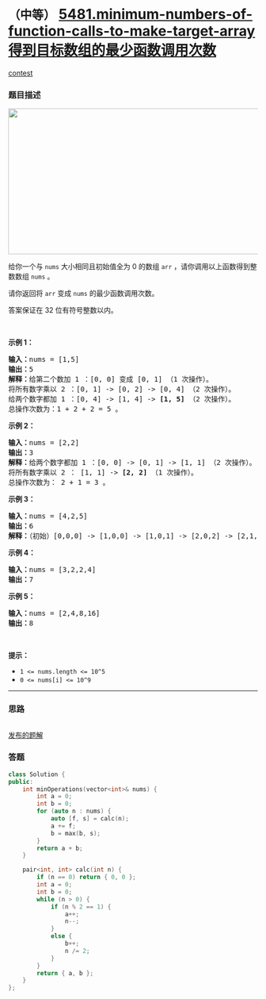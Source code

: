 # `（中等）` [5481.minimum-numbers-of-function-calls-to-make-target-array 得到目标数组的最少函数调用次数](https://leetcode-cn.com/problems/minimum-numbers-of-function-calls-to-make-target-array/)

[contest](https://leetcode-cn.com/contest/biweekly-contest-33/problems/minimum-numbers-of-function-calls-to-make-target-array/)

### 题目描述
<p><img style="height:294px; width:573px" src="https://assets.leetcode.com/uploads/2020/07/10/sample_2_1887.png" alt=""></p>

<p>给你一个与 <code>nums</code>&nbsp;大小相同且初始值全为 0 的数组 <code>arr</code> ，请你调用以上函数得到整数数组 <code>nums</code>&nbsp;。</p>

<p>请你返回将 <code>arr</code>&nbsp;变成 <code>nums</code>&nbsp;的最少函数调用次数。</p>

<p>答案保证在 32 位有符号整数以内。</p>

<p>&nbsp;</p>

<p><strong>示例 1：</strong></p>

<pre><strong>输入：</strong>nums = [1,5]
<strong>输出：</strong>5
<strong>解释：</strong>给第二个数加 1 ：[0, 0] 变成 [0, 1] （1 次操作）。
将所有数字乘以 2 ：[0, 1] -> [0, 2] -> [0, 4] （2 次操作）。
给两个数字都加 1 ：[0, 4] -> [1, 4] -> <strong>[1, 5]</strong> （2 次操作）。
总操作次数为：1 + 2 + 2 = 5 。
</pre>

<p><strong>示例 2：</strong></p>

<pre><strong>输入：</strong>nums = [2,2]
<strong>输出：</strong>3
<strong>解释：</strong>给两个数字都加 1 ：[0, 0] -> [0, 1] -> [1, 1] （2 次操作）。
将所有数字乘以 2 ： [1, 1] -> <strong>[2, 2]</strong> （1 次操作）。
总操作次数为： 2 + 1 = 3 。
</pre>

<p><strong>示例 3：</strong></p>

<pre><strong>输入：</strong>nums = [4,2,5]
<strong>输出：</strong>6
<strong>解释：</strong>（初始）[0,0,0] -> [1,0,0] -> [1,0,1] -> [2,0,2] -> [2,1,2] -> [4,2,4] -> <strong>[4,2,5] </strong>（nums 数组）。
</pre>

<p><strong>示例 4：</strong></p>

<pre><strong>输入：</strong>nums = [3,2,2,4]
<strong>输出：</strong>7
</pre>

<p><strong>示例 5：</strong></p>

<pre><strong>输入：</strong>nums = [2,4,8,16]
<strong>输出：</strong>8
</pre>

<p>&nbsp;</p>

<p><strong>提示：</strong></p>

<ul>
	<li><code>1 <= nums.length <= 10^5</code></li>
	<li><code>0 <= nums[i] <= 10^9</code></li>
</ul>


---
### 思路
```
```

[发布的题解](https://leetcode-cn.com/problems/minimum-numbers-of-function-calls-to-make-target-array/solution/minimum-numbers-of-function-by-ikaruga/)

### 答题
``` C++
class Solution {
public:
    int minOperations(vector<int>& nums) {
        int a = 0;
        int b = 0;
        for (auto n : nums) {
            auto [f, s] = calc(n);
            a += f;
            b = max(b, s);
        }
        return a + b;
    }

    pair<int, int> calc(int n) {
        if (n == 0) return { 0, 0 };
        int a = 0;
        int b = 0;
        while (n > 0) {
            if (n % 2 == 1) {
                a++;
                n--;
            }
            else {
                b++;
                n /= 2;
            }
        }
        return { a, b };
    }
};

```




